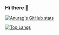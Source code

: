 ### Hi there 👋

[![Anurag's GitHub stats](https://github-readme-stats.vercel.app/api?username=golden014&show_icons=true&theme=dracula)](https://github.com/anuraghazra/github-readme-stats)

[![Top Langs](https://github-readme-stats.vercel.app/api/top-langs/?username=golden014&theme=dracula)](https://github.com/anuraghazra/github-readme-stats)
